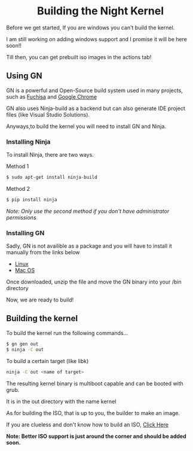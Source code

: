 <h1 align="center"> Building the Night Kernel </h1>

Before we get started, If you are windows you can't build the kernel.

I am still working on adding windows support and I promise it will be here soon!!

Till then, you can get prebuilt iso images in the actions tab!

## Using GN

GN is a powerful and Open-Source build system used in many projects, such as [Fuchisa](fuchsia.dev) and [Google Chrome](google.com/chrome)

GN also uses Ninja-build as a backend but can also generate IDE project files (like Visual Studio Solutions).

Anyways,to build the kernel you will need to install GN and Ninja.


### Installing Ninja

To install Ninja, there are two ways.

Method 1

```` bash
$ sudo apt-get install ninja-build
````

Method 2

```` bash
$ pip install ninja
````

*Note: Only use the second method if you don't have administrator permissions*

### Installing GN

Sadly, GN is not availible as a package and you will have to install it manually from the links below

- [Linux](https://chrome-infra-packages.appspot.com/dl/gn/gn/linux-amd64/+/latest)
- [Mac OS](https://chrome-infra-packages.appspot.com/dl/gn/gn/mac-amd64/+/latest)

Once downloaded, unzip the file and move the GN binary into your /bin directory

Now, we are ready to build!

## Building the kernel

To build the kernel run the following commands...

````bash
$ gn gen out
$ ninja -C out
````

To build a certain target (like libk)

````bash
ninja -C out <name of target>
````

The resulting kernel binary is multiboot capable and can be booted with grub.

It is in the out directory with the name kernel

As for building the ISO, that is up to you, the builder to make an image.

If you are clueless and don't know how to build an ISO, [Click Here](https://wiki.osdev.org/Bootable_El-Torito_CD_with_GRUB_Legacy)

**Note: Better ISO support is just around the corner and should be added soon.**
